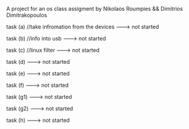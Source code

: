 A project for an os class assigment by Nikolaos Roumpies && Dimitrios Dimitrakopoulos

task (a) //take infromation from the devices ---> not started

task (b) //info into usb ---> not started

task (c) //linux filter ---> not started

task (d) ---> not started

task (e) ---> not started

task (f) ---> not started

task (g1) ---> not started

task (g2) ---> not started

task (h) ---> not started
